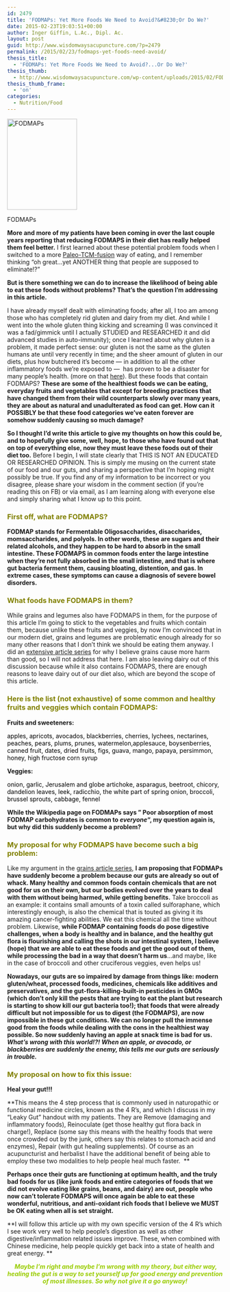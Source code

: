 ```yaml
---
id: 2479
title: 'FODMAPs: Yet More Foods We Need to Avoid?&#8230;Or Do We?'
date: 2015-02-23T19:03:51+00:00
author: Inger Giffin, L.Ac., Dipl. Ac.
layout: post
guid: http://www.wisdomwaysacupuncture.com/?p=2479
permalink: /2015/02/23/fodmaps-yet-foods-need-avoid/
thesis_title:
  - 'FODMAPs: Yet More Foods We Need to Avoid?...Or Do We?'
thesis_thumb:
  - http://www.wisdomwaysacupuncture.com/wp-content/uploads/2015/02/FODMAPs.jpg
thesis_thumb_frame:
  - 'on'
categories:
  - Nutrition/Food
---
```

<div id="attachment_2480" style="width: 173px" class="wp-caption alignleft">
  <a href="http://www.wisdomwaysacupuncture.com/wp-content/uploads/2015/02/FODMAPs.jpg"><img class=" wp-image-2480" src="http://www.wisdomwaysacupuncture.com/wp-content/uploads/2015/02/FODMAPs-115x150.jpg" alt="FODMAPs" width="163" height="212" srcset="http://www.wisdomwaysacupuncture.com/wp-content/uploads/2015/02/FODMAPs-115x150.jpg 115w, http://www.wisdomwaysacupuncture.com/wp-content/uploads/2015/02/FODMAPs-231x300.jpg 231w, http://www.wisdomwaysacupuncture.com/wp-content/uploads/2015/02/FODMAPs-791x1024.jpg 791w, http://www.wisdomwaysacupuncture.com/wp-content/uploads/2015/02/FODMAPs.jpg 1275w" sizes="(max-width: 163px) 100vw, 163px" /></a>
  
  <p class="wp-caption-text">
    FODMAPs
  </p>
</div>

**More and more of my patients have been coming in over the last couple years reporting that reducing FODMAPS in their diet has really helped them feel better.** I first learned about these potential problem foods when I switched to a more [Paleo-TCM-fusion](http://www.wisdomwaysacupuncture.com/services-offered/acupuncture-nutritional-principles/) way of eating, and I remember thinking &#8220;oh great&#8230;yet ANOTHER thing that people are supposed to eliminate!?&#8221;

**But is there something we can do to increase the likelihood of being able to eat these foods without problems? That&#8217;s the question I&#8217;m addressing in this article.**

I have already myself dealt with eliminating foods; after all, I too am among those who has completely rid gluten and dairy from my diet. And while I went into the whole gluten thing kicking and screaming (I was convinced it was a fad/gimmick until I actually STUDIED and RESEARCHED it and did advanced studies in auto-immunity); once I learned about why gluten is a problem, it made perfect sense: our gluten is not the same as the gluten humans ate until very recently in time; and the sheer amount of gluten in our diets, plus how butchered it&#8217;s become &#8212; in addition to all the other inflammatory foods we&#8217;re exposed to &#8212;  has proven to be a disaster for many people&#8217;s health. (more on that <a href="http://r20.rs6.net/tn.jsp?f=001DXRAc0jqeE0L0J9RdbBlEGh8g7XtZuTy6hRuyiJ4mpvIphCrLa8k7qbeHLJMfnvjVRhEpAoMUOGW1-Lua9K8aQhIB7Vd8lkDtxzRtgc6rw634X5BHzkt-074pfoxp4alBotzZBbVl4SQeWWw8HntMy_reKvDAd_SN4FKu-3XyxMbBTr6ZwX1xz4YsqiQvlGBadshDRnXSTe-FdIfKua4005ttRAxO6FSGBx1ha8MHUx90dbB3vXegAt_0D7DCA2XGEhpNF_uKGBLBBm3B5Phkdqz-hk774xf&c=xHnWeqqe8qqW-T0dgYblkZu9wHrxp1Ax5WQ_wut2EXoxMcX9izR2Cw==&ch=57iUIMeYY2DrPs7IaHr6iaTjmhR_C_pccrMUHPQXL9Ys_h6nGJfmXg==" target="_blank" rel="noopener" shape="rect">here</a>). But these foods that contain FODMAPS? **These are some of the healthiest foods we can be eating, everyday fruits and vegetables that except for breeding practices that have changed them from their wild counterparts slowly over many years, they are about as natural and unadulterated as food can get. How can it POSSIBLY be that these food categories we&#8217;ve eaten forever are somehow suddenly causing so much damage?**

**So I thought I&#8217;d write this article to give my thoughts on how this could be, and to hopefully give some, well, hope, to those who have found out that on top of everything else, now they must leave these foods out of their diet too.** Before I begin, I will state clearly that THIS IS NOT AN EDUCATED OR RESEARCHED OPINION. This is simply me musing on the current state of our food and our guts, and sharing a perspective that I&#8217;m hoping might possibly be true. If you find any of my information to be incorrect or you disagree, please share your wisdom in the comment section (if you&#8217;re reading this on FB) or via email, as I am learning along with everyone else and simply sharing what I know up to this point.

### <span style="color: #808000;">First off, what are FODMAPS?</span>

**FODMAP stands for Fermentable Oligosaccharides, disaccharides, momsaccharides, and polyols. In other words, these are sugars and their related alcohols, and they happen to be hard to absorb in the small intestine. These FODMAPS in common foods enter the large intestine when they&#8217;re not fully absorbed in the small intestine, and that is where gut bacteria ferment them, causing bloating, distention, and gas. In extreme cases, these symptoms can cause a diagnosis of severe bowel disorders.**

### <span style="color: #808000;">What foods have FODMAPS in them?</span>

While grains and legumes also have FODMAPS in them, for the purpose of this article I&#8217;m going to stick to the vegetables and fruits which contain them, because unlike these fruits and veggies, by now I&#8217;m convinced that in our modern diet, grains and legumes are problematic enough already for so many other reasons that I don&#8217;t think we should be eating them anyway. I did an <a href="http://r20.rs6.net/tn.jsp?f=001DXRAc0jqeE0L0J9RdbBlEGh8g7XtZuTy6hRuyiJ4mpvIphCrLa8k7qbeHLJMfnvjVRhEpAoMUOGW1-Lua9K8aQhIB7Vd8lkDtxzRtgc6rw634X5BHzkt-074pfoxp4alBotzZBbVl4SQeWWw8HntMy_reKvDAd_SN4FKu-3XyxMbBTr6ZwX1xz4YsqiQvlGBadshDRnXSTe-FdIfKua4005ttRAxO6FSGBx1ha8MHUx90dbB3vXegAt_0D7DCA2XGEhpNF_uKGBLBBm3B5Phkdqz-hk774xf&c=xHnWeqqe8qqW-T0dgYblkZu9wHrxp1Ax5WQ_wut2EXoxMcX9izR2Cw==&ch=57iUIMeYY2DrPs7IaHr6iaTjmhR_C_pccrMUHPQXL9Ys_h6nGJfmXg==" target="_blank" rel="noopener" shape="rect">extensive article series</a> for why I believe grains cause more harm than good, so I will not address that here. I am also leaving dairy out of this discussion because while it also contains FODMAPS, there are enough reasons to leave dairy out of our diet also, which are beyond the scope of this article.

### <span style="color: #808000;"><strong>Here is the list (not exhaustive) of some common and healthy fruits and veggies which contain FODMAPS:</strong></span>

**Fruits and sweeteners:**

<div>
  <span style="color: #000000;"><a shape="rect"><span style="color: #000000;">apples</span></a>, <a shape="rect"><span style="color: #000000;">apricots</span></a>, <a shape="rect"><span style="color: #000000;">avocados</span></a>, <a shape="rect"><span style="color: #000000;">blackberries</span></a>, <a shape="rect"><span style="color: #000000;">cherries</span></a>, <a shape="rect"><span style="color: #000000;">lychees</span></a>, <a shape="rect"><span style="color: #000000;">nectarines</span></a>, <a shape="rect"><span style="color: #000000;">peaches</span></a>, <a shape="rect"><span style="color: #000000;">pears</span></a>, <a shape="rect"><span style="color: #000000;">plums</span></a>, <a shape="rect"><span style="color: #000000;">prunes</span></a>, <a shape="rect"><span style="color: #000000;">watermelon</span></a>,applesauce, boysenberries, canned fruit, dates, dried fruits, figs, guava, mango, papaya, persimmon, honey, high fructose corn syrup</span>
</div>

**Veggies:**

<div>
  <span style="color: #000000;"><a shape="rect"><span style="color: #000000;">onion</span></a>, <a shape="rect"><span style="color: #000000;">garlic</span></a>, <a shape="rect"><span style="color: #000000;">Jerusalem</span></a> and <a shape="rect"><span style="color: #000000;">globe artichoke</span></a>, <a shape="rect"><span style="color: #000000;">asparagus</span></a>, <a shape="rect"><span style="color: #000000;">beetroot</span></a>, <a shape="rect"><span style="color: #000000;">chicory</span></a>, <a shape="rect"><span style="color: #000000;">dandelion leaves</span></a>, <a shape="rect"><span style="color: #000000;">leek</span></a>, <a shape="rect"><span style="color: #000000;">radicchio</span></a>, the white part of <a shape="rect"><span style="color: #000000;">spring onion</span></a>, <a shape="rect"><span style="color: #000000;">broccoli</span></a>, <a shape="rect"><span style="color: #000000;">brussel sprouts</span></a>, <a shape="rect"><span style="color: #000000;">cabbage</span></a>, <a shape="rect"><span style="color: #000000;">fennel</span></a></span>
</div>

**While the Wikipedia page on FODMAPs says &#8221; Poor absorption of most FODMAP carbohydrates is common to _everyone_&#8220;, my question again is, but why did this suddenly become a problem?**

### <span style="color: #808000;"><strong>My proposal for why FODMAPS have become such a big problem:</strong></span>

Like my argument in the <a href="http://www.wisdomwaysacupuncture.com/2013/07/11/to-grains-or-not-to-grains-that-is-the-question-part-i/" target="_blank" rel="noopener" shape="rect">grains article series</a>, **I am proposing that FODMAPs have suddenly become a problem because our guts are already so out of whack. Many healthy and common foods contain chemicals that are not good for us on their own, but our bodies evolved over the years to deal with them without being harmed, while getting benefits.** Take broccoli as an example: it contains small amounts of a toxin called sulforaphane, which interestingly enough, is also the chemical that is touted as giving it its amazing cancer-fighting abilities. We eat this chemical all the time without problem. Likewise, **while FODMAP containing foods do pose digestive challenges, when a body is healthy and in balance, and the healthy gut flora is flourishing and calling the shots in our intestinal system, I believe (hope) that we are able to eat these foods and get the good out of them, while processing the bad in a way that doesn&#8217;t harm us**&#8230;and maybe, like in the case of broccoli and other cruciferous veggies, even helps us!

**Nowadays, our guts are so impaired by damage from things like: modern gluten/wheat, processed foods, medicines, chemicals like additives and preservatives, and the gut-flora-killing-built-in pesticides in GMOs (which don&#8217;t only kill the pests that are trying to eat the plant but research is starting to show kill our gut bacteria too!); that foods that were already difficult but not impossible for us to digest (the FODMAPS), are now impossible in these gut conditions. We can no longer pull the immense good from the foods while dealing with the cons in the healthiest way possible. So now suddenly having an apple at snack time is bad for us. _What&#8217;s wrong with this world!?! When an apple, or avocado, or blackberries are suddenly the enemy, this tells me our guts are seriously in trouble._**

### <span style="color: #808000;">My proposal on how to fix this issue:</span>

**Heal your gut!!!** 

**This means the 4 step process that is commonly used in naturopathic or functional medicine circles, known as the 4 R&#8217;s, and which I discuss in my &#8220;Leaky Gut&#8221; handout with my patients. They are Remove (damaging and inflammatory foods), Reinoculate (get those healthy gut flora back in charge!), Replace (some say this means with the healthy foods that were once crowded out by the junk, others say this relates to stomach acid and enzymes), Repair (with gut healing supplements). Of course as an acupuncturist and herbalist I have the additional benefit of being able to employ these two modalities to help people heal much faster.  **

**Perhaps once their guts are functioning at optimum health, and the truly bad foods for us (like junk foods and entire categories of foods that we did not evolve eating like grains, beans, and dairy) are out, people who now can&#8217;t tolerate FODMAPS will once again be able to eat these wonderful, nutritious, and anti-oxidant rich foods that I believe we MUST be OK eating when all is set straight.** 

**I will follow this article up with my own specific version of the 4 R&#8217;s which I see work very well to help people&#8217;s digestion as well as other digestive/inflammation related issues improve. These, when combined with Chinese medicine, help people quickly get back into a state of health and great energy. **

<p align="center">
  <em><span style="color: #99cc00;"> </span><strong><span style="color: #99cc00;">Maybe I&#8217;m right and maybe I&#8217;m wrong with my theory, but either way, healing the gut is a way to set yourself up for good energy and prevention of most illnesses. So why not give it a go anyway!</span> </strong></em>
</p>